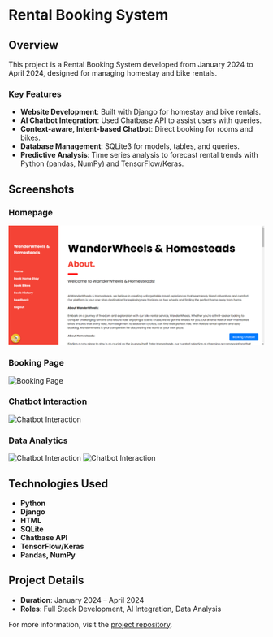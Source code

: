 # Rental Booking System
## Overview

This project is a Rental Booking System developed from January 2024 to April 2024, designed for managing homestay and bike rentals.

### Key Features
- **Website Development**: Built with Django for homestay and bike rentals.
- **AI Chatbot Integration**: Used Chatbase API to assist users with queries.
- **Context-aware, Intent-based Chatbot**: Direct booking for rooms and bikes.
- **Database Management**: SQLite3 for models, tables, and queries.
- **Predictive Analysis**: Time series analysis to forecast rental trends with Python (pandas, NumPy) and TensorFlow/Keras.

## Screenshots

### Homepage
![Homepage](showcase/project.png)

### Booking Page
![Booking Page](path/to/your/inventory.png)

### Chatbot Interaction
![Chatbot Interaction](path/to/your/aichatbot.png)

### Data Analytics
![Chatbot Interaction](path/to/your/data1.png)
![Chatbot Interaction](path/to/your/data2.png)

## Technologies Used

- **Python**
- **Django**
- **HTML**
- **SQLite**
- **Chatbase API**
- **TensorFlow/Keras**
- **Pandas, NumPy**

## Project Details

- **Duration**: January 2024 – April 2024
- **Roles**: Full Stack Development, AI Integration, Data Analysis

For more information, visit the [project repository](link).
